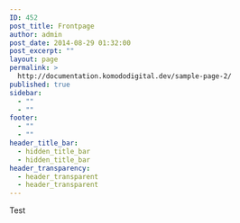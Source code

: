 ```yaml
---
ID: 452
post_title: Frontpage
author: admin
post_date: 2014-08-29 01:32:00
post_excerpt: ""
layout: page
permalink: >
  http://documentation.komododigital.dev/sample-page-2/
published: true
sidebar:
  - ""
  - ""
footer:
  - ""
  - ""
header_title_bar:
  - hidden_title_bar
  - hidden_title_bar
header_transparency:
  - header_transparent
  - header_transparent
---
```

Test